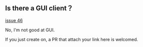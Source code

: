 ## Is there a GUI client？

[issue 46](https://github.com/Trim21/sci-hub-p2p/issues/46)

No, I'm not good at GUI.

If you just create on, a PR that attach your link here is welcomed.

